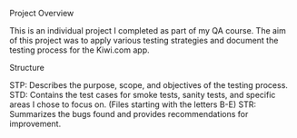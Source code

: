 Project Overview

This is an individual project I completed as part of my QA course. The aim of this project was to apply various testing strategies and document the testing process for the Kiwi.com app.

Structure

STP: 
Describes the purpose, scope, and objectives of the testing process.
STD: 
Contains the test cases for smoke tests, sanity tests, and specific areas I chose to focus on. (Files starting with the letters B-E) 
STR: 
Summarizes the bugs found and provides recommendations for improvement.


